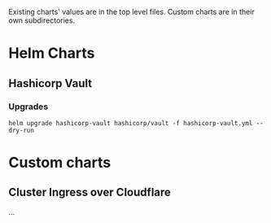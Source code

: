 Existing charts' values are in the top level files. Custom charts are in their own subdirectories.

# Helm Charts

## Hashicorp Vault

### Upgrades

```
helm upgrade hashicorp-vault hashicorp/vault -f hashicorp-vault.yml --dry-run
```

# Custom charts

## Cluster Ingress over Cloudflare

...
